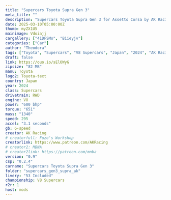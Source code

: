 ```yaml
---
title: "Supercars Toyota Supra Gen 3"
meta_title: ""
description: "Supercars Toyota Supra Gen 3 for Assetto Corsa by AK Racing"
date: 2025-03-10T05:00:00Z
thumb: myZX1U5
mainimage: Vdoiajj
cargallery: ["41DFSMo", "Biieyjv"]
categories: ["Car"]
author: "Theodora"
tags: ["Toyota", "Supercars", "V8 Supercars", "Japan", "2024", "AK Racing"]
draft: false
link: https://ouo.io/sElOWyG
zipsize: "82 MB"
manu: Toyota
logo2: Toyota-text
country: Japan
year: 2024
class: Supercars
drivetrain: RWD
engine: V8
power: "600 bhp"
torque: "651"
mass: "1340"
speed: 295
accel: "3.1 seconds"
gb: 6-speed
creator: AK Racing
# creatorfull: Fuzo's Workshop
creatorlink: https://www.patreon.com/AKRacing
# creator2: MBNA
# creator2link: https://patreon.com/mnba
version: "0.9"
csp: "0.2.4"
carname: "Supercars Toyota Supra Gen 3"
folder: "supercars_gen3_supra_ak"
livery: "53 Included"
championship: V8 Supercars
r2r: 1
host: mods
---
```

